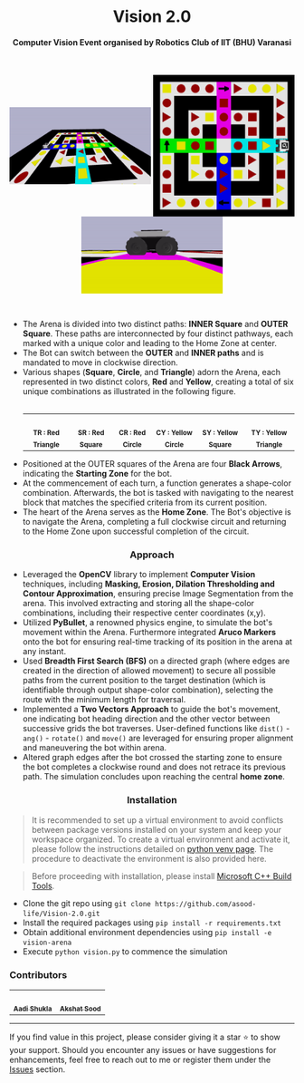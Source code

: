 <html>
   <body>
      <h1 align=center> Vision 2.0 </h1>
      <h4 align=center>Computer Vision Event organised by Robotics Club of IIT (BHU) Varanasi</h4>
      <br>
      <p align=center>
         <img align=center src = "media/arena.gif" alt = "Arena" width = "250">
         <img align=center src="media/bot-with-arena.png" width="250">
         <img align=center src = "media/husky.gif" alt = "Bot" width = "250"> 
      </p>
      <br>
      <ul>
         <li>The Arena is divided into two distinct paths: <strong>INNER Square</strong> and <strong>OUTER Square</strong>. These paths are interconnected by four distinct pathways, each marked with a unique color and leading to the Home Zone at center.</li>
         <li>The Bot can switch between the <strong>OUTER</strong> and <strong>INNER paths</strong> and is mandated to move in clockwise direction.</li>
<!--          <li>Movement within the <strong>BLACK-colored areas</strong> of the arena is restricted for the bot.</li> -->
         <li>Various shapes (<strong>Square</strong>, <strong>Circle</strong>, and <strong>Triangle</strong>) adorn the Arena, each represented in two distinct colors, <strong>Red</strong> and <strong>Yellow</strong>, creating a total of six unique combinations as illustrated in the following figure.</li>
         <br>
         <table align=center>
            <td align="center">
               <img src="https://i.gyazo.com/895b7ba241c10848fb4b664a480a36bf.png" width="100px;" alt=""/>
               <br />
               <sub>
               <b>TR : Red Triangle</b>
               </sub>
               <br />
            </td>
            <td align="center">
               <img src="https://i.gyazo.com/908678469cea8f95f04549d0d02dea6e.png" width="100px;" alt=""/>
               <br />
               <sub>
               <b>SR : Red Square</b>
               </sub>
               <br />
            </td>
            <td align="center">
               <img src="https://i.gyazo.com/e8d85fb4f53b58cd0d49655328ab909b.png" width="100px;" alt=""/>
               <br />
               <sub>
               <b>CR : Red Circle</b>
               </sub>
               <br />
            </td>
            <td align="center">
               <img src="https://i.gyazo.com/72ab1c3524c968f7f142526dd48487e7.pngg" width="100px;" alt=""/>
               <br />
               <sub>
               <b>CY : Yellow Circle</b>
               </sub>
               <br />
            </td>
            <td align="center">
               <img src="https://i.gyazo.com/9f9feec55eed87f775fd18e4ed92ef56.png" width="100px;" alt=""/>
               <br />
               <sub>
               <b>SY : Yellow Square</b>
               </sub>
               <br />
            </td>
            <td align="center">
               <img src="https://i.gyazo.com/32ee8196e737e9acf97434205d7a0445.png" width="100px;" alt=""/>
               <br />
               <sub>
               <b>TY : Yellow Triangle</b>
               </sub>
               <br />
            </td>
         </table>
         <li>Positioned at the OUTER squares of the Arena are four <strong>Black Arrows</strong>, indicating the <strong>Starting Zone</strong> for the bot.</li>
         <li>At the commencement of each turn, a function generates a shape-color combination. Afterwards, the bot is tasked with navigating to the nearest block that matches the specified criteria from its current position.<br></li>
         <li>The heart of the Arena serves as the <strong>Home Zone</strong>. The Bot's objective is to navigate the Arena, completing a full clockwise circuit and returning to the Home Zone upon successful completion of the circuit.</li>
      </ul>
      <h3 align=center>Approach</h3>
      <ul>
         <li>Leveraged the <b>OpenCV</b> library to implement <b>Computer Vision</b> techniques, including <b>Masking, Erosion, Dilation Thresholding and Contour Approximation</b>, ensuring precise Image Segmentation from the arena. This involved extracting and storing all the shape-color combinations, including their respective center coordinates (x,y).</li>
         <li>Utilized <b>PyBullet</b>, a renowned physics engine, to simulate the bot's movement within the Arena. Furthermore integrated <b>Aruco Markers</b> onto the bot for ensuring real-time tracking of its position in the arena at any instant.</li>
         <li>Used <b>Breadth First Search (BFS)</b> on a directed graph (where edges are created in the  direction of allowed movement) to secure all possible paths from the current position to the target destination (which is identifiable through output shape-color combination), selecting the route with the minimum length for traversal.</li>
         <li>Implemented a <b>Two Vectors Approach</b> to guide the bot's movement, one indicating bot heading direction and the other vector between successive grids the bot traverses. User-defined functions like <code>dist()</code> - <code>ang()</code> - <code>rotate()</code> and <code>move()</code> are leveraged for ensuring proper alignment and maneuvering the bot within arena.</li>
         <li>Altered graph edges after the bot crossed the starting zone to ensure the bot completes a clockwise round and does not retrace its previous path. The simulation concludes upon reaching the central <b>home zone</b>.</li>
      </ul>
      <h3 align=center>Installation</h3>
      <blockquote>
      It is recommended to set up a virtual environment to avoid conflicts between package versions installed on your system and keep your workspace organized. To create a virtual environment and activate it, please follow the instructions detailed on <a href="https://docs.python.org/3/library/venv.html">python venv page</a>. The procedure to deactivate the environment is also provided here.
      <br>
      </blockquote>
      <blockquote>Before proceeding with installation, please install <a href="https://visualstudio.microsoft.com/visual-cpp-build-tools">Microsoft C++ Build Tools</a>.<br>
      </blockquote>
      <ul>
         <li>Clone the git repo using <code>git clone https://github.com/asood-life/Vision-2.0.git</code></li>
         <li>Install the required packages using <code>pip install -r requirements.txt</code></li>
         <li>Obtain additional environment dependencies using <code>pip install -e vision-arena</code></li>
         <li>Execute <code>python vision.py</code> to commence the simulation
      </ul>
      <h3>Contributors</h3>
      <table>
         <td align="center">
            <a href="https://github.com/Aadi1110">
               <img src="https://avatars2.githubusercontent.com/u/60649618?s=460&v=4" width="100px;" alt=""/>
               <br />
               <sub>
                  <b>Aadi Shukla</b>
               </sub>
            </a>
            <br />
         </td>
         <td align="center">
            <a href="https://github.com/asood-life">
               <img src="https://avatars.githubusercontent.com/u/148894491?v=4" width="100px;" alt=""/>
               <br />
               <sub>
                  <b>Akshat Sood</b>
               </sub>
            </a>
            <br />
         </td>
      </table>
      <hr>
      <div>If you find value in this project, please consider giving it a star ⭐ to show your support. Should you encounter any issues or have suggestions for enhancements, feel free to reach out to me or register them under the <a href="https://github.com/asood-life/vision-2.0/issues">Issues</a> section.
      </div>
   </body>
</html>
